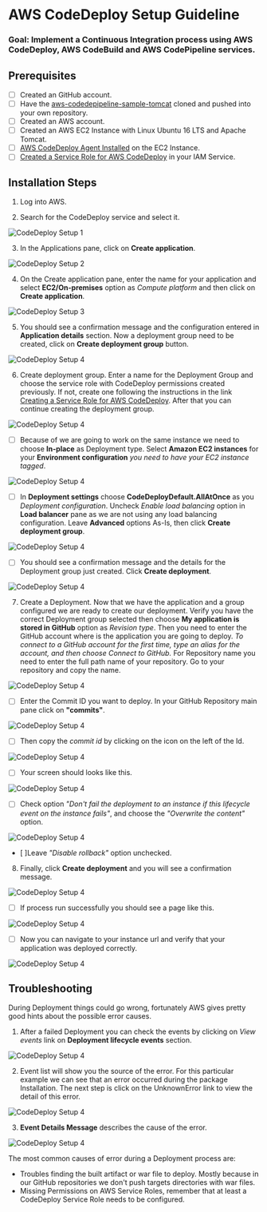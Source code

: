 # AWS CodeDeploy Setup Guideline

### Goal: Implement a Continuous Integration process using AWS CodeDeploy, AWS CodeBuild and AWS CodePipeline services.

## Prerequisites
- [ ] Created an GitHub account.
- [ ] Have the [aws-codedepipeline-sample-tomcat](https://github.com/yperea/aws-codedepipeline-sample-tomcat) cloned and pushed into your own repository.
- [ ] Created an AWS account.
- [ ] Created an AWS EC2 Instance with Linux Ubuntu 16 LTS and Apache Tomcat.
- [ ] [AWS CodeDeploy Agent Installed](https://docs.aws.amazon.com/codedeploy/latest/userguide/codedeploy-agent-operations-install-ubuntu.html) on the EC2 Instance.
- [ ] [Created a Service Role for AWS CodeDeploy](https://docs.aws.amazon.com/codedeploy/latest/userguide/getting-started-create-service-role.html#getting-started-create-service-role-console) in your IAM Service.
## Installation Steps

  1. Log into AWS.

  2. Search for the CodeDeploy service and select it.

![CodeDeploy Setup 1](screenshots/CD01.png)

  3. In the Applications pane, click on **Create application**.

![CodeDeploy Setup 2](screenshots/CD02.png)

  4. On the Create application pane, enter the name for your application and select **EC2/On-premises** option as *Compute platform* and then click on **Create application**.

![CodeDeploy Setup 3](screenshots/CD03.png)

  5. You should see a confirmation message and the configuration entered in **Application details** section. Now a deployment group need to be created, click on **Create deployment group** button.

![CodeDeploy Setup 4](screenshots/CD04.png)

  6. Create deployment group. Enter a name for the Deployment Group and choose the service role with CodeDeploy permissions created previously. If not, create one following the instructions in the link [Creating a Service Role for AWS CodeDeploy](https://docs.aws.amazon.com/codedeploy/latest/userguide/getting-started-create-service-role.html#getting-started-create-service-role-console). After that you can continue creating the deployment group.

![CodeDeploy Setup 4](screenshots/CD05.png)

   - [ ] Because of we are going to work on the same instance we need to choose **In-place** as Deployment type. Select **Amazon EC2 instances** for your **Environment configuration** *you need to have your EC2 instance tagged*.

![CodeDeploy Setup 4](screenshots/CD06.png)

   - [ ] In **Deployment settings** choose **CodeDeployDefault.AllAtOnce** as you *Deployment configuration*. Uncheck *Enable load balancing* option in **Load balancer** pane as we are not using any load balancing configuration. Leave **Advanced** options As-Is, then click **Create deployment group**.

![CodeDeploy Setup 4](screenshots/CD07.png)

   - [ ] You should see a confirmation message and the details for the Deployment group just created. Click **Create deployment**.

![CodeDeploy Setup 4](screenshots/CD08.png)

  7. Create a Deployment. Now that we have the application and a group configured we are ready to create our deployment. Verify you have the correct Deployment group selected then choose **My application is stored in GitHub** option as *Revision type*. Then you need to enter the GitHub account where is the application you are going to deploy. *To connect to a GitHub account for the first time, type an alias for the account, and then choose Connect to GitHub.*
     For Repository name you need to enter the full path name of your repository. Go to your repository and copy the name.

![CodeDeploy Setup 4](screenshots/CD09-01.png)

   - [ ] Enter the Commit ID you want to deploy. In your GitHub Repository main pane click on **"commits"**.

![CodeDeploy Setup 4](screenshots/CD09-02.png)

   - [ ] Then copy the *commit id* by clicking on the icon on the left of the Id.

![CodeDeploy Setup 4](screenshots/CD09-03.png)

   - [ ] Your screen should looks like this.

![CodeDeploy Setup 4](screenshots/CD09.png)

   - [ ] Check option *"Don't fail the deployment to an instance if this lifecycle event on the instance fails"*, and choose the *"Overwrite the content"* option.

![CodeDeploy Setup 4](screenshots/CD10.png)

   - [ ]Leave *"Disable rollback"* option unchecked.

  8. Finally, click **Create deployment** and you will see a confirmation message.

![CodeDeploy Setup 4](screenshots/CD11-1.png)

   - [ ] If process run successfully you should see a page like this.

![CodeDeploy Setup 4](screenshots/CD11-2.png)

   - [ ] Now you can navigate to your instance url and verify that your application was deployed correctly.

![CodeDeploy Setup 4](screenshots/CD12.png)

## Troubleshooting

During Deployment things could go wrong, fortunately AWS gives pretty good hints about the possible error causes.

  1. After a failed Deployment you can check the events by clicking on *View events* link on **Deployment lifecycle events** section.

![CodeDeploy Setup 4](screenshots/CD13-1.png)

  2. Event list will show you the source of the error. For this particular example we can see that an error occurred during the package Installation. The next step is click on the UnknownError link to view the detail of this error.

![CodeDeploy Setup 4](screenshots/CD13-2.png)

  3. **Event Details Message** describes the cause of the error.

![CodeDeploy Setup 4](screenshots/CD13-3.png)

The most common causes of error during a Deployment process are:

 - Troubles finding the built artifact or war file to deploy. Mostly because in our GitHub repositories we don't push targets directories with war files.
 - Missing Permissions on AWS Service Roles, remember that at least a CodeDeploy Service Role needs to be configured.
